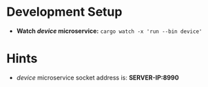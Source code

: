 



# Development Setup

* **Watch _device_ microservice:** ```cargo watch -x 'run --bin device'```

# Hints

* _device_ microservice socket address is: **SERVER-IP:8990**